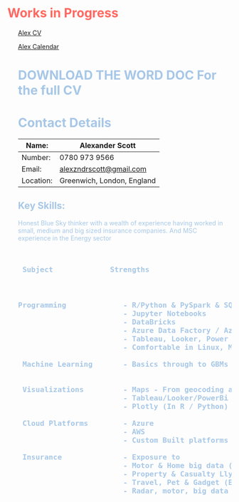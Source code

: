 <h1 style="color:#ff6961"> Works in Progress </h1> <ol  style="color:#A7C7E7">

[Alex CV](https://github.com/alexkotsscott/Alex_CV_Calendar/blob/main/Alex%20Scott%20CV%20February%202023.docx)
  
[Alex Calendar](https://calendar.yandex.com/embed/week?&layer_ids=22262716&tz_id=Europe/London&layer_names=Alex_Scott_Availability)

  
  # DOWNLOAD THE WORD DOC For the full CV

# **Contact Details**

| Name: | Alexander Scott |
| --- | --- |
| Number: | 0780 973 9566 |
| Email: | alexzndrscott@gmail.com |
| Location: | Greenwich, London, England |

##

## **Key Skills:**

Honest Blue Sky thinker with a wealth of experience having worked in small, medium and big sized insurance companies. And MSC experience in the Energy sector

<pre>

<h3> Subject             Strengths <h3/>

Programming             - R/Python & PySpark & SQL
                        - Jupyter Notebooks
                        - DataBricks
                        - Azure Data Factory / Azure ML – Azure ecosystem MSSQL Server
                        - Tableau, Looker, Power BI
                        - Comfortable in Linux, Macs & PCs
                        
 Machine Learning       - Basics through to GBMs & Neural Networks
 
 
 Visualizations         - Maps - From geocoding addresses to shapefiles
                        - Tableau/Looker/PowerBi
                        - Plotly (In R / Python)
 
 Cloud Platforms        - Azure
                        - AWS
                        - Custom Built platforms built on Linux based servers
                        
 Insurance              - Exposure to
                        - Motor & Home big data (AXA)
                        - Property & Casualty Llyods globally (Carbon)
                        - Travel, Pet & Gadget (ERGO)
                        - Radar, motor, big data (Markerstudy)

<pre/>
